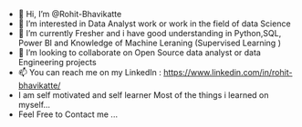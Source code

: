 - 👋 Hi, I’m @Rohit-Bhavikatte
- 👀 I’m interested in Data Analyst work or work in the field of data Science 
- 🌱 I’m currently Fresher and i have good understanding in Python,SQL, Power BI and Knowledge of Machine Leraning (Supervised Learning ) 
- 💞️ I’m looking to collaborate on Open Source data analyst or data Engineering projects
- 📫 You can reach me on my LinkedIn : https://www.linkedin.com/in/rohit-bhavikatte/
-    I am self motivated and self learner Most of the things i learned on myself...
-    Feel Free to Contact me ...  


<!---
Rohit-Bhavikatte1/Rohit-Bhavikatte1 is a ✨ special ✨ repository because its `README.md` (this file) appears on your GitHub profile.
You can click the Preview link to take a look at your changes.
--->
